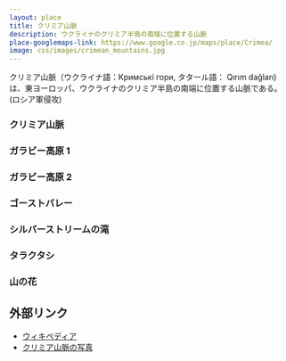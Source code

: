 ```yaml
---
layout: place
title: クリミア山脈
description: ウクライナのクリミア半島の南端に位置する山脈
place-googlemaps-link: https://www.google.co.jp/maps/place/Crimea/
image: css/images/crimean_mountains.jpg
---
```

クリミア山脈（ウクライナ語：Кримські гори, タタール語： Qırım dağları) は、東ヨーロッパ、ウクライナのクリミア半島の南端に位置する山脈である。(ロシア軍侵攻)

### クリミア山脈
<div class="lazyload">
<!--
<div about='https://farm7.static.flickr.com/6174/6146998746_41d6254802_b.jpg'><a href='https://www.flickr.com/photos/23929337@N02/6146998746/' target='_blank'><img xmlns:dct='http://purl.org/dc/terms/' href='http://purl.org/dc/dcmitype/StillImage' rel='dct:type' src='https://farm7.static.flickr.com/6174/6146998746_41d6254802_b.jpg' alt='_MG_0090 by nejix, on Flickr' title='_MG_0090 by nejix, on Flickr' border='0'/></a><br/><a rel='license' href='http://creativecommons.org/licenses/by-nc-sa/2.0/' target='_blank'><img src='http://i.creativecommons.org/l/by-nc-sa/2.0/80x15.png' alt='Creative Commons Creative Commons Attribution-Noncommercial-Share Alike 2.0 Generic License' title='Creative Commons Creative Commons Attribution-Noncommercial-Share Alike 2.0 Generic License' border='0' align='left'></a>&nbsp; &nbsp;by&nbsp;<a href='https://www.flickr.com/people/23929337@N02/' target='_blank'>&nbsp;</a><a xmlns:cc='http://creativecommons.org/ns#' rel='cc:attributionURL' property='cc:attributionName' href='https://www.flickr.com/people/23929337@N02/' target='_blank'>nejix</a><a href='http://www.imagecodr.org/' target='_blank'>&nbsp;</a></div>
-->
</div>

### ガラビー高原 1
<div class="lazyload">
<!--
<div about='https://farm6.static.flickr.com/5310/5885399707_ec4d3b9604_b.jpg'><a href='https://www.flickr.com/photos/ashenwolf/5885399707/' target='_blank'><img xmlns:dct='http://purl.org/dc/terms/' href='http://purl.org/dc/dcmitype/StillImage' rel='dct:type' src='https://farm6.static.flickr.com/5310/5885399707_ec4d3b9604_b.jpg' alt='Karabi Plateu by Wolfhowl, on Flickr' title='Karabi Plateu by Wolfhowl, on Flickr' border='0'/></a><br/><a rel='license' href='http://creativecommons.org/licenses/by-nc/2.0/' target='_blank'><img src='http://i.creativecommons.org/l/by-nc/2.0/80x15.png' alt='Creative Commons Creative Commons Attribution-Noncommercial 2.0 Generic License' title='Creative Commons Creative Commons Attribution-Noncommercial 2.0 Generic License' border='0' align='left'></a>&nbsp; &nbsp;by&nbsp;<a href='https://www.flickr.com/people/ashenwolf/' target='_blank'>&nbsp;</a><a xmlns:cc='http://creativecommons.org/ns#' rel='cc:attributionURL' property='cc:attributionName' href='https://www.flickr.com/people/ashenwolf/' target='_blank'>Wolfhowl</a><a href='http://www.imagecodr.org/' target='_blank'>&nbsp;</a></div>
-->
</div>

### ガラビー高原 2
<div class="lazyload">
<!--
<div about='https://farm6.static.flickr.com/5078/5885389133_f7e75fe3f7_b.jpg'><a href='https://www.flickr.com/photos/ashenwolf/5885389133/' target='_blank'><img xmlns:dct='http://purl.org/dc/terms/' href='http://purl.org/dc/dcmitype/StillImage' rel='dct:type' src='https://farm6.static.flickr.com/5078/5885389133_f7e75fe3f7_b.jpg' alt='Karabi Plateu by Wolfhowl, on Flickr' title='Karabi Plateu by Wolfhowl, on Flickr' border='0'/></a><br/><a rel='license' href='http://creativecommons.org/licenses/by-nc/2.0/' target='_blank'><img src='http://i.creativecommons.org/l/by-nc/2.0/80x15.png' alt='Creative Commons Creative Commons Attribution-Noncommercial 2.0 Generic License' title='Creative Commons Creative Commons Attribution-Noncommercial 2.0 Generic License' border='0' align='left'></a>&nbsp; &nbsp;by&nbsp;<a href='https://www.flickr.com/people/ashenwolf/' target='_blank'>&nbsp;</a><a xmlns:cc='http://creativecommons.org/ns#' rel='cc:attributionURL' property='cc:attributionName' href='https://www.flickr.com/people/ashenwolf/' target='_blank'>Wolfhowl</a><a href='http://www.imagecodr.org/' target='_blank'>&nbsp;</a></div>
-->
</div>

### ゴーストバレー
<div class="lazyload">
<!--
<div about='https://farm6.static.flickr.com/5320/5878856066_2803a290a2_b.jpg'><a href='https://www.flickr.com/photos/ashenwolf/5878856066/' target='_blank'><img xmlns:dct='http://purl.org/dc/terms/' href='http://purl.org/dc/dcmitype/StillImage' rel='dct:type' src='https://farm6.static.flickr.com/5320/5878856066_2803a290a2_b.jpg' alt='Ghost Valley by Wolfhowl, on Flickr' title='Ghost Valley by Wolfhowl, on Flickr' border='0'/></a><br/><a rel='license' href='http://creativecommons.org/licenses/by-nc/2.0/' target='_blank'><img src='http://i.creativecommons.org/l/by-nc/2.0/80x15.png' alt='Creative Commons Creative Commons Attribution-Noncommercial 2.0 Generic License' title='Creative Commons Creative Commons Attribution-Noncommercial 2.0 Generic License' border='0' align='left'></a>&nbsp; &nbsp;by&nbsp;<a href='https://www.flickr.com/people/ashenwolf/' target='_blank'>&nbsp;</a><a xmlns:cc='http://creativecommons.org/ns#' rel='cc:attributionURL' property='cc:attributionName' href='https://www.flickr.com/people/ashenwolf/' target='_blank'>Wolfhowl</a><a href='http://www.imagecodr.org/' target='_blank'>&nbsp;</a></div>
-->
</div>

### シルバーストリームの滝
<div class="lazyload">
<!--
<div about='https://farm6.static.flickr.com/5299/5572022941_15b418b9b0_b.jpg'><a href='https://www.flickr.com/photos/ashenwolf/5572022941/' target='_blank'><img xmlns:dct='http://purl.org/dc/terms/' href='http://purl.org/dc/dcmitype/StillImage' rel='dct:type' src='https://farm6.static.flickr.com/5299/5572022941_15b418b9b0_b.jpg' alt='&rsquo;Silver streams&rsquo; waterfall by Wolfhowl, on Flickr' title='&rsquo;Silver streams&rsquo; waterfall by Wolfhowl, on Flickr' border='0'/></a><br/><a rel='license' href='http://creativecommons.org/licenses/by-nc/2.0/' target='_blank'><img src='http://i.creativecommons.org/l/by-nc/2.0/80x15.png' alt='Creative Commons Creative Commons Attribution-Noncommercial 2.0 Generic License' title='Creative Commons Creative Commons Attribution-Noncommercial 2.0 Generic License' border='0' align='left'></a>&nbsp; &nbsp;by&nbsp;<a href='https://www.flickr.com/people/ashenwolf/' target='_blank'>&nbsp;</a><a xmlns:cc='http://creativecommons.org/ns#' rel='cc:attributionURL' property='cc:attributionName' href='https://www.flickr.com/people/ashenwolf/' target='_blank'>Wolfhowl</a><a href='http://www.imagecodr.org/' target='_blank'>&nbsp;</a></div>
-->
</div>

### タラクタシ
<div class="lazyload">
<!--
<div about='https://farm6.static.flickr.com/5253/5572610416_1fae346abb_b.jpg'><a href='https://www.flickr.com/photos/ashenwolf/5572610416/' target='_blank'><img xmlns:dct='http://purl.org/dc/terms/' href='http://purl.org/dc/dcmitype/StillImage' rel='dct:type' src='https://farm6.static.flickr.com/5253/5572610416_1fae346abb_b.jpg' alt='The view from Taraktash by Wolfhowl, on Flickr' title='The view from Taraktash by Wolfhowl, on Flickr' border='0'/></a><br/><a rel='license' href='http://creativecommons.org/licenses/by-nc/2.0/' target='_blank'><img src='http://i.creativecommons.org/l/by-nc/2.0/80x15.png' alt='Creative Commons Creative Commons Attribution-Noncommercial 2.0 Generic License' title='Creative Commons Creative Commons Attribution-Noncommercial 2.0 Generic License' border='0' align='left'></a>&nbsp; &nbsp;by&nbsp;<a href='https://www.flickr.com/people/ashenwolf/' target='_blank'>&nbsp;</a><a xmlns:cc='http://creativecommons.org/ns#' rel='cc:attributionURL' property='cc:attributionName' href='https://www.flickr.com/people/ashenwolf/' target='_blank'>Wolfhowl</a><a href='http://www.imagecodr.org/' target='_blank'>&nbsp;</a></div>
-->
</div>

### 山の花
<div class="lazyload">
<!--
<div about='https://farm6.static.flickr.com/5077/5874540250_3e32e0d4e4_b.jpg'><a href='https://www.flickr.com/photos/ashenwolf/5874540250/' target='_blank'><img xmlns:dct='http://purl.org/dc/terms/' href='http://purl.org/dc/dcmitype/StillImage' rel='dct:type' src='https://farm6.static.flickr.com/5077/5874540250_3e32e0d4e4_b.jpg' alt='Flowers by Wolfhowl, on Flickr' title='Flowers by Wolfhowl, on Flickr' border='0'/></a><br/><a rel='license' href='http://creativecommons.org/licenses/by-nc/2.0/' target='_blank'><img src='http://i.creativecommons.org/l/by-nc/2.0/80x15.png' alt='Creative Commons Creative Commons Attribution-Noncommercial 2.0 Generic License' title='Creative Commons Creative Commons Attribution-Noncommercial 2.0 Generic License' border='0' align='left'></a>&nbsp; &nbsp;by&nbsp;<a href='https://www.flickr.com/people/ashenwolf/' target='_blank'>&nbsp;</a><a xmlns:cc='http://creativecommons.org/ns#' rel='cc:attributionURL' property='cc:attributionName' href='https://www.flickr.com/people/ashenwolf/' target='_blank'>Wolfhowl</a><a href='http://www.imagecodr.org/' target='_blank'>&nbsp;</a></div>
-->
</div>

## 外部リンク

* <a href="http://ja.wikipedia.org/wiki/%E3%82%AF%E3%83%AA%E3%83%9F%E3%82%A2%E5%B1%B1%E8%84%88">ウィキペディア</a>
* <a href="https://www.flickr.com/photos/ashenwolf/sets/72157626929374971">クリミア山脈の写真</a>
